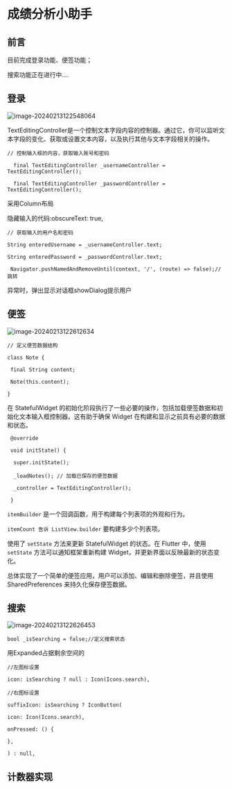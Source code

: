 # 成绩分析小助手

## 前言

目前完成登录功能、便签功能；

搜索功能正在进行中….

## 登录

![image-20240213122548064](C:/Users/lingzipeng/AppData/Roaming/Typora/typora-user-images/image-20240213122548064.png)



TextEditingController是一个控制文本字段内容的控制器。通过它，你可以监听文本字段的变化、获取或设置文本内容，以及执行其他与文本字段相关的操作。

```
// 控制输入框的内容，获取输入账号和密码

  final TextEditingController _usernameController = TextEditingController();

  final TextEditingController _passwordController = TextEditingController();
```

采用Column布局

隐藏输入的代码:obscureText: true,

```
// 获取输入的用户名和密码

String enteredUsername = _usernameController.text;

String enteredPassword = _passwordController.text;
```

```
 Navigator.pushNamedAndRemoveUntil(context, '/', (route) => false);//跳转
```

异常时，弹出显示对话框showDialog提示用户

## 便签

![image-20240213122612634](C:/Users/lingzipeng/AppData/Roaming/Typora/typora-user-images/image-20240213122612634.png)



```
// 定义便签数据结构

class Note {

 final String content;

 Note(this.content);

}
```

在 StatefulWidget 的初始化阶段执行了一些必要的操作，包括加载便签数据和初始化文本输入框控制器。这有助于确保 Widget 在构建和显示之前具有必要的数据和状态。

```
 @override

 void initState() {

  super.initState();

  _loadNotes(); // 加载已保存的便签数据

  _controller = TextEditingController();

 }
```

`itemBuilder` 是一个回调函数，用于构建每个列表项的外观和行为。

`itemCount 告诉 ListView.builder` 要构建多少个列表项。

使用了 `setState` 方法来更新 StatefulWidget 的状态。在 Flutter 中，使用 `setState` 方法可以通知框架重新构建 Widget，并更新界面以反映最新的状态变化。

总体实现了一个简单的便签应用，用户可以添加、编辑和删除便签，并且使用 SharedPreferences 来持久化保存便签数据。

## 搜索



![image-20240213122626453](C:/Users/lingzipeng/AppData/Roaming/Typora/typora-user-images/image-20240213122626453.png)

```
bool _isSearching = false;//定义搜索状态
```

用Expanded占据剩余空间的

```
//左图标设置

icon: isSearching ? null : Icon(Icons.search),

//右图标设置

suffixIcon: isSearching ? IconButton(

icon: Icon(Icons.search),

onPressed: () {

},

) : null,
```

## 计数器实现

